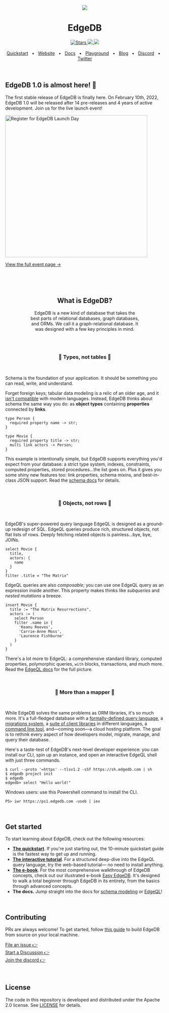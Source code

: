 <p align="center">
  <a href="https://www.edgedb.com">
    <img src="https://i.imgur.com/H2Jio0X.png">
  </a>
</p>

<div align="center">
  <h1>EdgeDB</h1>
  <a href="https://github.com/edgedb/edgedb" rel="nofollow">
    <img src="https://img.shields.io/github/stars/edgedb/edgedb" alt="Stars">
  </a>
  <a href="https://github.com/edgedb/edgedb/actions">
    <img src="https://github.com/edgedb/edgedb/workflows/Tests/badge.svg?event=push&branch=master" />
  </a>
  <a href="https://github.com/edgedb/edgedb/blob/master/LICENSE">
    <img src="https://img.shields.io/badge/license-Apache%202.0-blue" />
  </a>
  <br />
  <br />
  <a href="https://www.edgedb.com/docs/guides/quickstart">Quickstart</a>
  <span>&nbsp;&nbsp;•&nbsp;&nbsp;</span>
  <a href="https://www.edgedb.com">Website</a>
  <span>&nbsp;&nbsp;•&nbsp;&nbsp;</span>
  <a href="https://www.edgedb.com/docs">Docs</a>
  <span>&nbsp;&nbsp;•&nbsp;&nbsp;</span>
  <a href="https://www.edgedb.com/tutorial">Playground</a>
  <span>&nbsp;&nbsp;•&nbsp;&nbsp;</span>
  <a href="https://www.edgedb.com/blog">Blog</a>
  <span>&nbsp;&nbsp;•&nbsp;&nbsp;</span>
  <a href="https://discord.gg/umUueND6ag">Discord</a>
  <span>&nbsp;&nbsp;•&nbsp;&nbsp;</span>
  <a href="https://twitter.com/edgedatabase">Twitter</a>
  <br />

</div>

<br />
<br />

## EdgeDB 1.0 is almost here! 👀

The first stable release of EdgeDB is finally here. On February 10th, 2022,
EdgeDB 1.0 will be released after 14 pre-releases and 4 years of active
development. Join us for the live launch event!

<a href="https://lu.ma/edgedb" rel="nofollow">
  <img
    width="450px"
    src="https://www.edgedb.com/blog/edgedb_day_register.png"
    alt="Register for EdgeDB Launch Day"
  />
</a>

[View the full event page →](https://lu.ma/edgedb)

<br />
<br />

<br/>
<div align="center">
  <h2>What is EdgeDB?</h2>
  <p>
    EdgeDB is a new kind of database that takes the
    <br/>
    best parts of relational databases, graph databases,
    <br/>
    and ORMs. We call it a graph-relational database. It
    <br/>
    was designed with a few key principles in mind.</p>
</div>

<br/>

<br/>
<div align="center">
  <h3>🧩 Types, not tables 🧩</h3>
</div>
<br/>

Schema is the foundation of your application. It should be something you can
read, write, and understand.

Forget foreign keys; tabular data modeling is a relic of an older age, and it
[isn't compatible](https://en.wikipedia.org/wiki/Object%E2%80%93relational_impedance_mismatch)
with modern languages. Instead, EdgeDB thinks about schema the same way you do:
as **object types** containing **properties** connected by **links**.

```
type Person {
  required property name -> str;
}

type Movie {
  required property title -> str;
  multi link actors -> Person;
}
```

This example is intentionally simple, but EdgeDB supports everything you'd
expect from your database: a strict type system, indexes, constraints, computed
properties, stored procedures...the list goes on. Plus it gives you some shiny
new features too: link properties, schema mixins, and best-in-class JSON
support. Read the [schema docs](https://www.edgedb.com/docs/datamodel/index)
for details.

<!-- ### Objects, not rows. ❄️ -->

<br/>
<div align="center">
  <h3>🌳 Objects, not rows 🌳</h3>
</div>
<br/>

EdgeDB's super-powered query language EdgeQL is designed as a ground-up
redesign of SQL. EdgeQL queries produce rich, structured objects, not flat
lists of rows. Deeply fetching related objects is painless...bye, bye, JOINs.

```
select Movie {
  title,
  actors: {
    name
  }
}
filter .title = "The Matrix"
```

EdgeQL queries are also _composable_; you can use one EdgeQL query as an
expression inside another. This property makes thinks like _subqueries_ and
_nested mutations_ a breeze.

```
insert Movie {
  title := "The Matrix Resurrections",
  actors := (
    select Person
    filter .name in {
      'Keanu Reeves',
      'Carrie-Anne Moss',
      'Laurence Fishburne'
    }
  )
}
```

There's a lot more to EdgeQL: a comprehensive standard library, computed
properties, polymorphic queries, `with` blocks, transactions, and much more.
Read the [EdgeQL docs](https://www.edgedb.com/docs/edgeql/index) for the full
picture.

<br/>
<div align="center">
  <h3>🦋 More than a mapper 🦋</h3>
</div>
<br/>

While EdgeDB solves the same problems as ORM libraries, it's so much more. It's
a full-fledged database with a
[formally-defined query language](https://www.edgedb.com/docs/edgeql/index), a
[migrations system](https://www.edgedb.com/docs/guides/migrations/index), a
[suite of client libraries](https://www.edgedb.com/docs/clients/index) in
different languages, a
[command line tool](https://www.edgedb.com/docs/cli/index), and—coming soon—a
cloud hosting platform. The goal is to rethink every aspect of how developers
model, migrate, manage, and query their database.

Here's a taste-test of EdgeDB's next-level developer experience: you can
install our CLI, spin up an instance, and open an interactive EdgeQL shell with
just three commands.

```
$ curl --proto '=https' --tlsv1.2 -sSf https://sh.edgedb.com | sh
$ edgedb project init
$ edgedb
edgedb> select "Hello world!"
```

Windows users: use this Powershell command to install the CLI.

```
PS> iwr https://ps1.edgedb.com -useb | iex
```

<br />

## Get started

To start learning about EdgeDB, check out the following resources:

- **[The quickstart](https://www.edgedb.com/docs/guides/quickstart)**. If
  you're just starting out, the 10-minute quickstart guide is the fastest way
  to get up and running.
- **[The interactive tutorial](https://www.edgedb.com/tutorial)**. For a
  structured deep-dive into the EdgeQL query language, try the web-based
  tutorial— no need to install anything.
- **[The e-book](https://www.edgedb.com/easy-edgedb)**. For the most
  comprehensive walkthrough of EdgeDB concepts, check out our illustrated
  e-book [Easy EdgeDB](https://www.edgedb.com/easy-edgedb). It's designed to
  walk a total beginner through EdgeDB in its entirety, from the basics through
  advanced concepts.
- **The docs.** Jump straight into the docs for
  [schema modeling](https://www.edgedb.com/docs/datamodel/index) or
  [EdgeQL](https://www.edgedb.com/docs/edgeql/index)!

<br />

## Contributing

PRs are always welcome! To get started, follow
[this guide](https://www.edgedb.com/docs/internals/dev) to build EdgeDB from
source on your local machine.

[File an issue 👉](https://github.com/edgedb/edgedb/issues/new/choose)
<br />
[Start a Discussion 👉](https://github.com/edgedb/edgedb/discussions/new)
<br />
[Join the discord 👉](https://discord.gg/umUueND6ag)

<br />

## License

The code in this repository is developed and distributed under the
Apache 2.0 license. See [LICENSE](LICENSE) for details.
